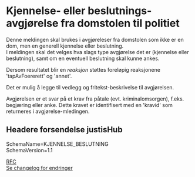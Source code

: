 # Kjennelse- eller beslutnings-avgjørelse fra domstolen til politiet
Denne meldingen skal brukes i avgjøreleser fra domstolen som ikke er en dom, men en generell kjennelse eller beslutning.  
I meldingen skal det velges hva slags type avgjørelse det er (kjennelse eller beslutning), samt om en eventuell beslutning skal kunne ankes.

Dersom resultatet blir en _reaksjon_ støttes foreløpig reaksjonene 'tapAvFoererett' og 'annet'.

Det er mulig å legge til vedlegg og fritekst-beskrivelse til avgjørelsen.

Avgjørelsen er et svar på et krav fra påtale (evt. kriminalomsorgen), f.eks. begjæring eller anke. Dette kravet er identifisert med en 'kravid' som returneres i avgjørelse-mledingen.


## Headere forsendelse justisHub
SchemaName=KJENNELSE_BESLUTNING  
SchemaVersion=1.1

[RFC](../../../rfc/MessageName-header.md)  
[Se changelog for endringer](changelog.md)


